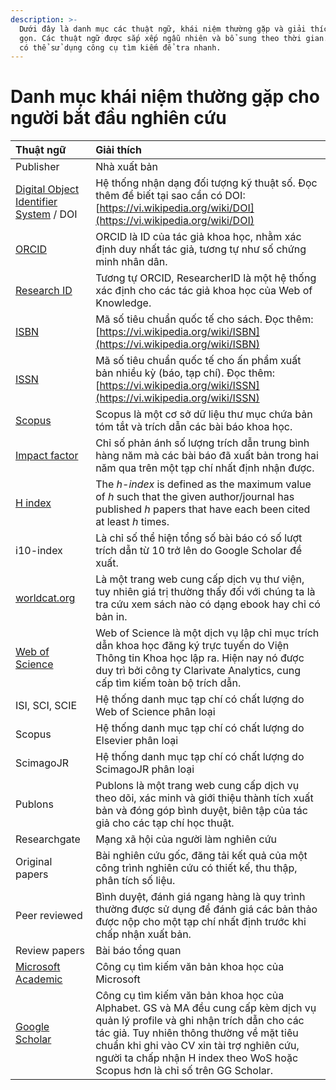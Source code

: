 ```yaml
---
description: >-
  Dưới đây là danh mục các thuật ngữ, khái niệm thường gặp và giải thích ngắn
  gọn. Các thuật ngữ được sắp xếp ngẫu nhiên và bổ sung theo thời gian. Đọc giả
  có thể sử dụng công cụ tìm kiếm để tra nhanh.
---
```


# Danh mục khái niệm thường gặp cho người bắt đầu nghiên cứu

| Thuật ngữ | Giải thích |
| :--- | :--- |
| Publisher | Nhà xuất bản |
| ​[Digital Object Identifier System](https://www.doi.org/) / DOI | Hệ thống nhận dạng đối tượng kỹ thuật số. Đọc thêm để biết tại sao cần có DOI: [https://vi.wikipedia.org/wiki/DOI](https://vi.wikipedia.org/wiki/DOI)​ |
| ​[ORCID](https://orcid.org/)​ | ORCID là ID của tác giả khoa học, nhằm xác định duy nhất tác giả, tương tự như số chứng minh nhân dân. |
| ​[Research ID](https://www.researcherid.com/#rid-for-researchers)​ | Tương tự ORCID, ResearcherID là một hệ thống xác định cho các tác giả khoa học của Web of Knowledge. |
| ​[ISBN](https://vi.wikipedia.org/wiki/ISBN)​ | Mã số tiêu chuẩn quốc tế cho sách. Đọc thêm: [https://vi.wikipedia.org/wiki/ISBN](https://vi.wikipedia.org/wiki/ISBN)​ |
| ​[ISSN](https://vi.wikipedia.org/wiki/ISSN)​ | Mã số tiêu chuẩn quốc tế cho ấn phẩm xuất bản nhiều kỳ \(báo, tạp chí\). Đọc thêm: [https://vi.wikipedia.org/wiki/ISSN](https://vi.wikipedia.org/wiki/ISSN)​ |
| ​[Scopus](https://www.scopus.com/sources.uri)​ | Scopus là một cơ sở dữ liệu thư mục chứa bản tóm tắt và trích dẫn các bài báo khoa học. |
| ​[Impact factor](https://en.wikipedia.org/wiki/Impact_factor)​ | Chỉ số phản ánh số lượng trích dẫn trung bình hàng năm mà các bài báo đã xuất bản trong hai năm qua trên một tạp chí nhất định nhận được. |
| ​[H index](https://en.wikipedia.org/wiki/H-index)​ | The _h_-_index_ is defined as the maximum value of _h_ such that the given author/journal has published _h_ papers that have each been cited at least _h_ times. |
| i10-index | Là chỉ số thể hiện tổng số bài báo có số lượt trích dẫn từ 10 trở lên do Google Scholar đề xuất. |
| ​[worldcat.org](http://www.worldcat.org/)​ | Là một trang web cung cấp dịch vụ thư viện, tuy nhiên giá trị thường thấy đối với chúng ta là tra cứu xem sách nào có dạng ebook hay chỉ có bản in. |
| ​[Web of Science](https://en.wikipedia.org/wiki/Web_of_Science)​ | Web of Science là một dịch vụ lập chỉ mục trích dẫn khoa học đăng ký trực tuyến do Viện Thông tin Khoa học lập ra. Hiện nay nó được duy trì bởi công ty Clarivate Analytics, cung cấp tìm kiếm toàn bộ trích dẫn. |
| ISI, SCI, SCIE | Hệ thống danh mục tạp chí có chất lượng do Web of Science phân loại |
| Scopus | Hệ thống danh mục tạp chí có chất lượng do Elsevier phân loại |
| ScimagoJR | Hệ thống danh mục tạp chí có chất lượng do ScimagoJR phân loại |
| Publons | Publons là một trang web cung cấp dịch vụ theo dõi, xác minh và giới thiệu thành tích xuất bản và đóng góp bình duyệt, biên tập của tác giả cho các tạp chí học thuật. |
| Researchgate | Mạng xã hội của người làm nghiên cứu |
| Original papers | Bài nghiên cứu gốc, đăng tải kết quả của một công trình nghiên cứu có thiết kế, thu thập, phân tích số liệu. |
| Peer reviewed | Bình duyệt, đánh giá ngang hàng là quy trình thường được sử dụng để đánh giá các bản thảo được nộp cho một tạp chí nhất định trước khi chấp nhận xuất bản. |
| Review papers | Bài báo tổng quan |
| ​[Microsoft Academic](https://academic.microsoft.com/home)​ | Công cụ tìm kiếm văn bản khoa học của Microsoft |
| ​[Google Scholar](https://scholar.google.com/)​ | Công cụ tìm kiếm văn bản khoa học của Alphabet. GS và MA đều cung cấp kèm dịch vụ quản lý profile và ghi nhận trích dẫn cho các tác giả. Tuy nhiên thông thường về mặt tiêu chuẩn khi ghi vào CV xin tài trợ nghiên cứu, người ta chấp nhận H index theo WoS hoặc Scopus hơn là chỉ số trên GG Scholar. |

